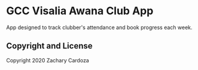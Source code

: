 # GCC Visalia Awana Club App

App designed to track clubber's attendance and book progress each week.

## Copyright and License
Copyright 2020 Zachary Cardoza